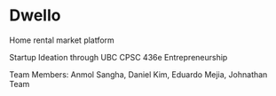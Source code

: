# Dwello
Home rental market platform

Startup Ideation through UBC CPSC 436e Entrepreneurship

Team Members: Anmol Sangha, Daniel Kim, Eduardo Mejia, Johnathan Team
